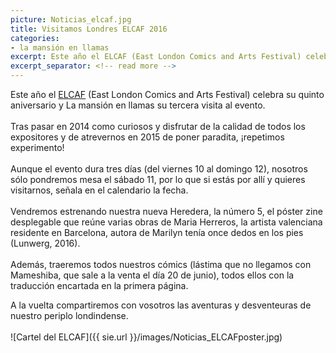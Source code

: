 ```yaml
---
picture: Noticias_elcaf.jpg
title: Visitamos Londres ELCAF 2016
categories:
- la mansión en llamas
excerpt: Este año el ELCAF (East London Comics and Arts Festival) celebra su quinto aniversario y La mansión en llamas su tercera visita al evento.
excerpt_separator: <!-- read more -->
---
```


Este año el [ELCAF](http://www.elcaf.co.uk) (East London Comics and Arts Festival) celebra su quinto aniversario y La mansión en llamas su tercera visita al evento.<br>
<br>
Tras pasar en 2014 como curiosos y disfrutar de la calidad de todos los expositores y de atrevernos en 2015 de poner paradita, ¡repetimos experimento!<br>
<br>
Aunque el evento dura tres días (del viernes 10 al domingo 12), nosotros sólo pondremos mesa el sábado 11, por lo que si estás por allí y quieres visitarnos, señala en el calendario la fecha.<br>
<br>
Vendremos estrenando nuestra nueva Heredera, la número 5, el póster zine desplegable que reúne varias obras de Maria Herreros, la artista valenciana residente en Barcelona, autora de Marilyn tenía once dedos en los pies (Lunwerg, 2016).<br>
<br>
Además, traeremos todos nuestros cómics (lástima que no llegamos con Mameshiba, que sale a la venta el día 20 de junio), todos ellos con la traducción encartada en la primera página.<br>

A la vuelta compartiremos con vosotros las aventuras y desventeuras de nuestro periplo londindense.<br>
<br>
![Cartel del ELCAF]({{ sie.url }}/images/Noticias_ELCAFposter.jpg)
